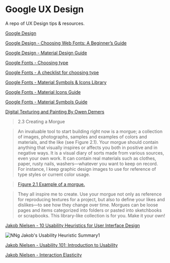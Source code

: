 # Google UX Design

A repo of UX Design tips & resources.

[Google Design](https://design.google/)

[Google Design - Choosing Web Fonts: A Beginner’s Guide](https://design.google/library/choosing-web-fonts-beginners-guide)

[Google Design - Material Design Guide](https://m3.material.io/)

[Google Fonts - Choosing type](https://fonts.google.com/knowledge/choosing_type)

[Google Fonts - A checklist for choosing type](https://fonts.google.com/knowledge/choosing_type/a_checklist_for_choosing_type)

[Google Fonts - Material Symbols & Icons Library](https://fonts.google.com/icons)

[Google Fonts - Material Icons Guide](https://developers.google.com/fonts/docs/material_icons)

[Google Fonts - Material Symbols Guide](https://developers.google.com/fonts/docs/material_symbols)

[Digital Texturing and Painting By Owen Demers](https://www.peachpit.com/store/digital-texturing-and-painting-9780735709188?w_ptgrevartcl=Reference+Materials%2c+Textures%2c+and+Practical+Stuff+for+3D+Animation_24823)

>2.3 Creating a Morgue

>An invaluable tool to start building right now is a morgue; a collection of images, photographs, samples and examples of colors and materials, and the like (see Figure 2.1). Your morgue should contain anything that visually inspires or affects you both in positive and in negative ways. It is a visual diary of sorts made from various sources, even your own work. It can contain real materials such as clothes, paper, rusty nails, washers—whatever you want to keep on record. For instance, I keep graphic design images to use for reference of type styles or current color usage.

>[Figure 2.1 Example of a morgue.](https://ptgmedia.pearsoncmg.com/images/chap2_0735709181/elementLinks/02fig01.gif)

>They all inspire me to create. Use your morgue not only as reference for reproducing textures for a project, but also to define your likes and dislikes—to see how they change over time. Morgues can be loose pages and items categorized into folders or pasted into sketchbooks or scrapbooks. This library-like collection is for you. Make it your own!

[Jakob Nielsen - 10 Usability Heuristics for User Interface Design](https://www.nngroup.com/articles/ten-usability-heuristics/)

![NNg Jakob's Usability Heuristic Summary1](https://github.com/user-attachments/assets/46cbd196-c912-4129-b23e-d834a77d212b)

[Jakob Nielsen - Usability 101: Introduction to Usability](https://www.nngroup.com/articles/usability-101-introduction-to-usability/)

[Jakob Nielsen - Interaction Elasticity](https://www.nngroup.com/articles/interaction-elasticity/)
